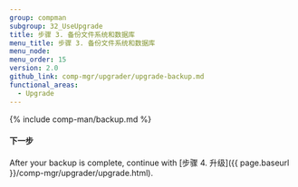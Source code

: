 ```yaml
---
group: compman
subgroup: 32_UseUpgrade
title: 步骤 3. 备份文件系统和数据库
menu_title: 步骤 3. 备份文件系统和数据库
menu_node:
menu_order: 15
version: 2.0
github_link: comp-mgr/upgrader/upgrade-backup.md
functional_areas:
  - Upgrade
---
```


{% include comp-man/backup.md %}

#### 下一步
After your backup is complete, continue with [步骤 4. 升级]({{ page.baseurl }}/comp-mgr/upgrader/upgrade.html).

